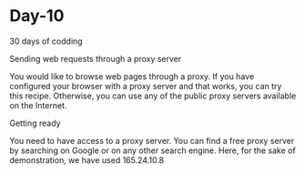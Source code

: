 # Day-10
30 days of codding 

Sending web requests through a proxy server


You would like to browse web pages through a proxy. If you have configured your browser with 
a proxy server and that works, you can try this recipe. Otherwise, you can use any of the public 
proxy servers available on the Internet.


Getting ready



You need to have access to a proxy server. You can find a free proxy server by searching on 
Google or on any other search engine. Here, for the sake of demonstration, we have used 
165.24.10.8
